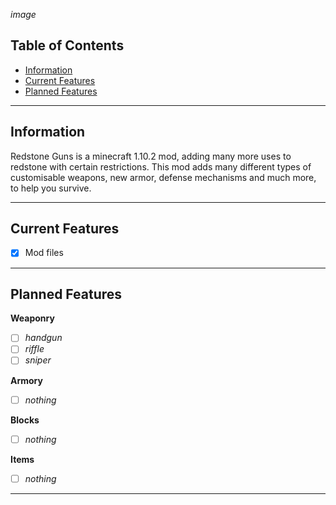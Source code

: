 *image*

## Table of Contents
* [Information](#information)
* [Current Features](#current-features)
* [Planned Features](#planned-features)

---

## <a name="information"></a>Information
Redstone Guns is a minecraft 1.10.2 mod, adding many more uses to redstone with certain restrictions.
This mod adds many different types of customisable weapons, new armor, defense mechanisms and much more, to help you survive.

---

## <a name="current-features"></a>Current Features
- [x] Mod files

---

## <a name="planned-features"></a>Planned Features
**Weaponry**
- [ ] *handgun*
- [ ] *riffle*
- [ ] *sniper*

**Armory**
- [ ] *nothing*

**Blocks**
- [ ] *nothing*

**Items**
- [ ] *nothing*

---
